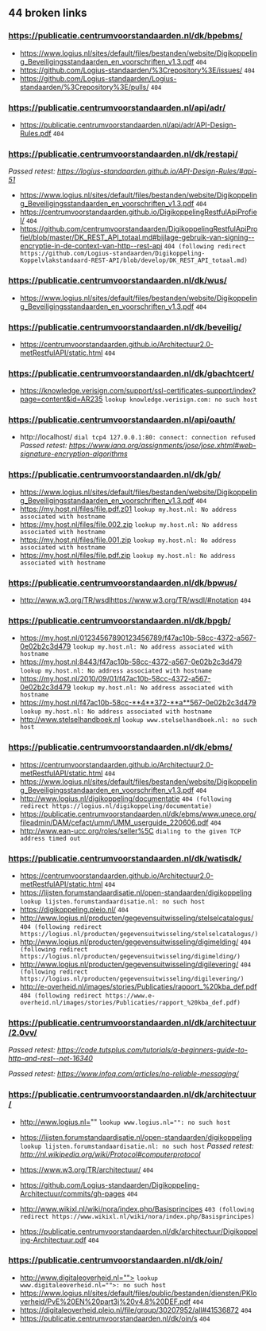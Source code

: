 ## 44 broken links

### https://publicatie.centrumvoorstandaarden.nl/dk/bpebms/
* https://www.logius.nl/sites/default/files/bestanden/website/Digikoppeling_Beveiligingsstandaarden_en_voorschriften_v1.3.pdf `404`
* https://github.com/Logius-standaarden/%3Crepository%3E/issues/ `404`
* https://github.com/Logius-standaarden/Logius-standaarden/%3Crepository%3E/pulls/ `404`

### https://publicatie.centrumvoorstandaarden.nl/api/adr/
* https://publicatie.centrumvoorstandaarden.nl/api/adr/API-Design-Rules.pdf `404`

### https://publicatie.centrumvoorstandaarden.nl/dk/restapi/
_Passed retest: https://logius-standaarden.github.io/API-Design-Rules/#api-51_

* https://www.logius.nl/sites/default/files/bestanden/website/Digikoppeling_Beveiligingsstandaarden_en_voorschriften_v1.3.pdf `404`
* https://centrumvoorstandaarden.github.io/DigikoppelingRestfulApiProfiel/ `404`
* https://github.com/centrumvoorstandaarden/DigikoppelingRestfulApiProfiel/blob/master/DK_REST_API_totaal.md#bijlage-gebruik-van-signing--encryptie-in-de-context-van-http--rest-api `404 (following redirect https://github.com/Logius-standaarden/Digikoppeling-Koppelvlakstandaard-REST-API/blob/develop/DK_REST_API_totaal.md)`

### https://publicatie.centrumvoorstandaarden.nl/dk/wus/
* https://www.logius.nl/sites/default/files/bestanden/website/Digikoppeling_Beveiligingsstandaarden_en_voorschriften_v1.3.pdf `404`

### https://publicatie.centrumvoorstandaarden.nl/dk/beveilig/
* https://centrumvoorstandaarden.github.io/Architectuur2.0-metRestfulAPI/static.html `404`

### https://publicatie.centrumvoorstandaarden.nl/dk/gbachtcert/
* https://knowledge.verisign.com/support/ssl-certificates-support/index?page=content&id=AR235 `lookup knowledge.verisign.com: no such host`

### https://publicatie.centrumvoorstandaarden.nl/api/oauth/
* http://localhost/ `dial tcp4 127.0.0.1:80: connect: connection refused`
_Passed retest: https://www.iana.org/assignments/jose/jose.xhtml#web-signature-encryption-algorithms_


### https://publicatie.centrumvoorstandaarden.nl/dk/gb/
* https://www.logius.nl/sites/default/files/bestanden/website/Digikoppeling_Beveiligingsstandaarden_en_voorschriften_v1.3.pdf `404`
* https://my.host.nl/files/file.pdf.z01 `lookup my.host.nl: No address associated with hostname`
* https://my.host.nl/files/file.002.zip `lookup my.host.nl: No address associated with hostname`
* https://my.host.nl/files/file.001.zip `lookup my.host.nl: No address associated with hostname`
* https://my.host.nl/files/file.pdf.zip `lookup my.host.nl: No address associated with hostname`

### https://publicatie.centrumvoorstandaarden.nl/dk/bpwus/
* http://www.w3.org/TR/wsdlhttps://www.w3.org/TR/wsdl/#notation `404`

### https://publicatie.centrumvoorstandaarden.nl/dk/bpgb/
* https://my.host.nl/01234567890123456789/f47ac10b-58cc-4372-a567-0e02b2c3d479 `lookup my.host.nl: No address associated with hostname`
* https://my.host.nl:8443/f47ac10b-58cc-4372-a567-0e02b2c3d479 `lookup my.host.nl: No address associated with hostname`
* https://my.host.nl/2010/09/01/f47ac10b-58cc-4372-a567-0e02b2c3d479 `lookup my.host.nl: No address associated with hostname`
* https://my.host.nl/f47ac10b-58cc-**4**372-**a**567-0e02b2c3d479 `lookup my.host.nl: No address associated with hostname`
* http://www.stelselhandboek.nl `lookup www.stelselhandboek.nl: no such host`

### https://publicatie.centrumvoorstandaarden.nl/dk/ebms/
* https://centrumvoorstandaarden.github.io/Architectuur2.0-metRestfulAPI/static.html `404`
* https://www.logius.nl/sites/default/files/bestanden/website/Digikoppeling_Beveiligingsstandaarden_en_voorschriften_v1.3.pdf `404`
* http://www.logius.nl/digikoppeling/documentatie `404 (following redirect https://logius.nl/digikoppeling/documentatie)`
* https://publicatie.centrumvoorstandaarden.nl/dk/ebms/www.unece.org/fileadmin/DAM/cefact/umm/UMM_userguide_220606.pdf `404`
* http://www.ean-ucc.org/roles/seller%5C `dialing to the given TCP address timed out`

### https://publicatie.centrumvoorstandaarden.nl/dk/watisdk/
* https://centrumvoorstandaarden.github.io/Architectuur2.0-metRestfulAPI/static.html `404`
* https://lijsten.forumstandaardisatie.nl/open-standaarden/digikoppeling `lookup lijsten.forumstandaardisatie.nl: no such host`
* https://digikoppeling.pleio.nl/ `404`
* http://www.logius.nl/producten/gegevensuitwisseling/stelselcatalogus/ `404 (following redirect https://logius.nl/producten/gegevensuitwisseling/stelselcatalogus/)`
* http://www.logius.nl/producten/gegevensuitwisseling/digimelding/ `404 (following redirect https://logius.nl/producten/gegevensuitwisseling/digimelding/)`
* http://www.logius.nl/producten/gegevensuitwisseling/digilevering/ `404 (following redirect https://logius.nl/producten/gegevensuitwisseling/digilevering/)`
* http://e-overheid.nl/images/stories/Publicaties/rapport_%20kba_def.pdf `404 (following redirect https://www.e-overheid.nl/images/stories/Publicaties/rapport_%20kba_def.pdf)`

### https://publicatie.centrumvoorstandaarden.nl/dk/architectuur/2.0vv/
_Passed retest: https://code.tutsplus.com/tutorials/a-beginners-guide-to-http-and-rest--net-16340_

_Passed retest: https://www.infoq.com/articles/no-reliable-messaging/_


### https://publicatie.centrumvoorstandaarden.nl/dk/architectuur/
* http://www.logius.nl="" `lookup www.logius.nl="": no such host`
* https://lijsten.forumstandaardisatie.nl/open-standaarden/digikoppeling `lookup lijsten.forumstandaardisatie.nl: no such host`
_Passed retest: http://nl.wikipedia.org/wiki/Protocol#computerprotocol_

* https://www.w3.org/TR/architectuur/ `404`
* https://github.com/Logius-standaarden/Digikoppeling-Architectuur/commits/gh-pages `404`
* http://www.wikixl.nl/wiki/nora/index.php/Basisprincipes `403 (following redirect https://www.wikixl.nl/wiki/nora/index.php/Basisprincipes)`
* https://publicatie.centrumvoorstandaarden.nl/dk/architectuur/Digikoppeling-Architectuur.pdf `404`

### https://publicatie.centrumvoorstandaarden.nl/dk/oin/
* http://www.digitaleoverheid.nl=""> `lookup www.digitaleoverheid.nl="">: no such host`
* https://www.logius.nl/sites/default/files/public/bestanden/diensten/PKIoverheid/PvE%20EN%20part3j%20v4.8%20DEF.pdf `404`
* https://digitaleoverheid.pleio.nl/file/group/30207952/all#41536872 `404`
* https://publicatie.centrumvoorstandaarden.nl/dk/oin/s `404`
